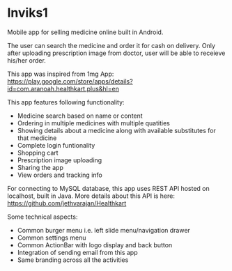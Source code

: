 # Inviks1
Mobile app for selling medicine online built in Android.

The user can search the medicine and order it for cash on delivery. Only after uploading prescription image from doctor, user will be able to receieve his/her order.

This app was inspired from 1mg App:
https://play.google.com/store/apps/details?id=com.aranoah.healthkart.plus&hl=en

This app features following functionality:
* Medicine search based on name or content
* Ordering in multiple medicines with multiple quatities
* Showing details about a medicine along with available substitutes for that medicine
* Complete login funtionality
* Shopping cart
* Prescription image uploading
* Sharing the app
* View orders and tracking info

For connecting to MySQL database, this app uses REST API hosted on localhost, built in Java. More details about this API is here:
https://github.com/jethvarajan/Healthkart

Some technical aspects:
* Common burger menu i.e. left slide menu/navigation drawer
* Common settings menu
* Common ActionBar with logo display and back button
* Integration of sending email from this app
* Same branding across all the activities
